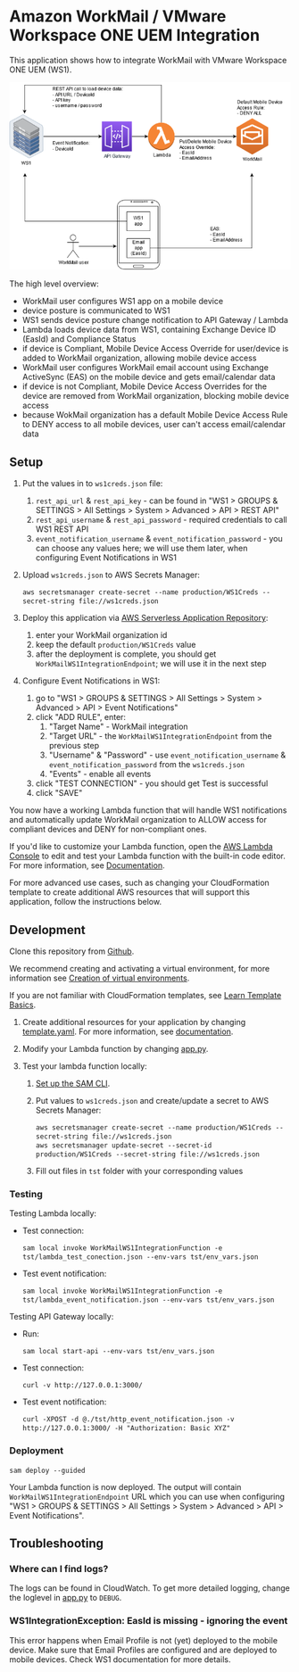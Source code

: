 # Amazon WorkMail / VMware Workspace ONE UEM Integration

This application shows how to integrate WorkMail with VMware Workspace ONE UEM (WS1).

![WorkMail WS1 integration diagram](wm-ws1-integration-diagram.png)

The high level overview:
- WorkMail user configures WS1 app on a mobile device
- device posture is communicated to WS1
- WS1 sends device posture change notification to API Gateway / Lambda
- Lambda loads device data from WS1, containing Exchange Device ID (EasId) and Compliance Status
- if device is Compliant, Mobile Device Access Override for user/device is added to WorkMail organization,
  allowing mobile device access
- WorkMail user configures WorkMail email account using Exchange ActiveSync (EAS) on the mobile device
  and gets email/calendar data 
- if device is not Compliant, Mobile Device Access Overrides for the device are removed from WorkMail organization, 
  blocking mobile device access
- because WokMail organization has a default Mobile Device Access Rule to DENY access to all mobile devices,
  user can't access email/calendar data

## Setup

1. Put the values in to `ws1creds.json` file: 

   1. `rest_api_url` & `rest_api_key` - can be found in "WS1 > GROUPS & SETTINGS > All Settings > System > Advanced > API > REST API"
   2. `rest_api_username` & `rest_api_password` - required credentials to call WS1 REST API    
   3. `event_notification_username` & `event_notification_password` - you can choose any values here; we will use 
      them later, when configuring Event Notifications in WS1

2. Upload `ws1creds.json` to AWS Secrets Manager:
   ```shell
   aws secretsmanager create-secret --name production/WS1Creds --secret-string file://ws1creds.json
   ```

3. Deploy this application via [AWS Serverless Application Repository](https://serverlessrepo.aws.amazon.com/applications/arn:aws:serverlessrepo:us-east-1:489970191081:applications~workmail-ws1-integration):

   1. enter your WorkMail organization id
   2. keep the default `production/WS1Creds` value
   3. after the deployment is complete, you should get `WorkMailWS1IntegrationEndpoint`; we will use it in the next 
      step

4. Configure Event Notifications in WS1:

   1. go to "WS1 > GROUPS & SETTINGS > All Settings > System > Advanced > API > Event Notifications"
   2. click "ADD RULE", enter:
      1. "Target Name" - WorkMail integration
      2. "Target URL" - the `WorkMailWS1IntegrationEndpoint` from the previous step
      3. "Username" & "Password" - use `event_notification_username` & `event_notification_password` from the `ws1creds.json`
      4. "Events" - enable all events
   3. click "TEST CONNECTION" - you should get Test is successful
   4. click "SAVE"

You now have a working Lambda function that will handle WS1 notifications and automatically update WorkMail 
organization to ALLOW access for compliant devices and DENY for non-compliant ones.   

If you'd like to customize your Lambda function, open the [AWS Lambda Console](https://console.aws.amazon.com/lambda) to edit and test your Lambda 
function with the built-in code editor. For more information, see [Documentation](https://docs.aws.amazon.com/lambda/latest/dg/code-editor.html).

For more advanced use cases, such as changing your CloudFormation template to create additional AWS resources that will support this application, follow the instructions below.

## Development

Clone this repository from [Github](https://raw.githubusercontent.com/aws-samples/amazon-workmail-lambda-templates/master/workmail-ws1-integration).

We recommend creating and activating a virtual environment, for more information see [Creation of virtual environments](https://docs.python.org/3/library/venv.html).

If you are not familiar with CloudFormation templates, see [Learn Template Basics](https://docs.aws.amazon.com/AWSCloudFormation/latest/UserGuide/gettingstarted.templatebasics.html).

1. Create additional resources for your application by changing [template.yaml](https://github.com/aws-samples/amazon-workmail-lambda-templates/blob/master/workmail-ws1-integration/template.yaml). For 
   more information, see [documentation](https://docs.aws.amazon.com/AWSCloudFormation/latest/UserGuide/template-reference.html).

2. Modify your Lambda function by changing [app.py](https://github.com/aws-samples/amazon-workmail-lambdas-templates/blob/master/workmail-ws1-integration/src/app.py).

3. Test your lambda function locally:
   
    1. [Set up the SAM CLI](https://aws.amazon.com/serverless/sam/).
   
    2. Put values to `ws1creds.json` and create/update a secret to AWS Secrets Manager:
        ```shell 
        aws secretsmanager create-secret --name production/WS1Creds --secret-string file://ws1creds.json
        aws secretsmanager update-secret --secret-id production/WS1Creds --secret-string file://ws1creds.json 
       ```

    3. Fill out files in `tst` folder with your corresponding values

### Testing
    
Testing Lambda locally:

- Test connection:
   ```shell
   sam local invoke WorkMailWS1IntegrationFunction -e tst/lambda_test_conection.json --env-vars tst/env_vars.json
   ```

- Test event notification:
   ```shell
   sam local invoke WorkMailWS1IntegrationFunction -e tst/lambda_event_notification.json --env-vars tst/env_vars.json
   ```

Testing API Gateway locally:
 
- Run:
   ```shell
   sam local start-api --env-vars tst/env_vars.json
   ```

- Test connection:
   ```shell
   curl -v http://127.0.0.1:3000/
   ```
   
- Test event notification:
   ```shell
   curl -XPOST -d @./tst/http_event_notification.json -v http://127.0.0.1:3000/ -H "Authorization: Basic XYZ"
   ```

### Deployment

```shell
sam deploy --guided
```

Your Lambda function is now deployed. The output will contain `WorkMailWS1IntegrationEndpoint` URL which you can use 
when configuring "WS1 > GROUPS & SETTINGS > All Settings > System > Advanced > API > Event Notifications".

## Troubleshooting 

### Where can I find logs?

The logs can be found in CloudWatch. To get more detailed logging, change the loglevel in 
[app.py](https://github.com/aws-samples/amazon-workmail-lambdas-templates/blob/master/workmail-ws1-integration/src/app.py) 
to `DEBUG`.

### WS1IntegrationException: EasId is missing - ignoring the event

This error happens when Email Profile is not (yet) deployed to the mobile device. 
Make sure that Email Profiles are configured and are deployed to mobile devices. Check WS1 documentation for more 
details.    

